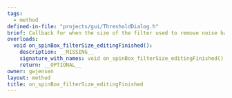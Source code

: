 ```yaml
---
tags:
  - method
defined-in-file: "projects/gui/ThresholdDialog.h"
brief: Callback for when the size of the filter used to remove noise has been edited.
overloads:
  void on_spinBox_filterSize_editingFinished():
    description: __MISSING__
    signature_with_names: void on_spinBox_filterSize_editingFinished()
    return: __OPTIONAL__
owner: gwjensen
layout: method
title: on_spinBox_filterSize_editingFinished
---
```


